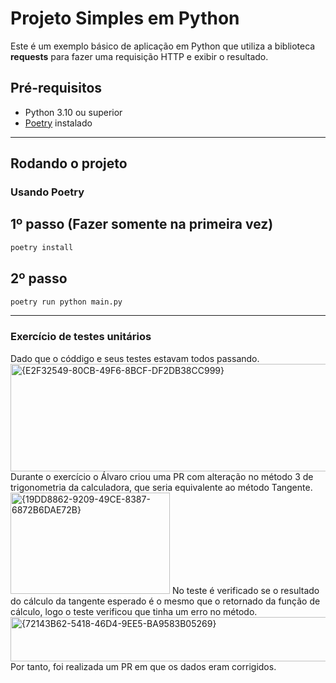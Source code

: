 # Projeto Simples em Python

Este é um exemplo básico de aplicação em Python que utiliza a biblioteca **requests** para fazer uma requisição HTTP e exibir o resultado.

## Pré-requisitos
- Python 3.10 ou superior
- [Poetry](https://python-poetry.org/docs/) instalado

---

## Rodando o projeto

### Usando **Poetry** 

## 1º passo (Fazer somente na primeira vez)
```bash
poetry install
```

## 2º passo
```bash
poetry run python main.py
```

---

### Exercício de testes unitários
Dado que o códdigo e seus testes estavam todos passando.
<img width="1057" height="172" alt="{E2F32549-80CB-49F6-8BCF-DF2DB38CC999}" src="https://github.com/user-attachments/assets/84e4fa11-101c-4f71-8a47-045b6af7c728" />
Durante o exercício o Álvaro criou uma PR com alteração no método 3 de trigonometria da calculadora, que seria equivalente ao método Tangente.
<img width="255" height="162" alt="{19DD8862-9209-49CE-8387-6872B6DAE72B}" src="https://github.com/user-attachments/assets/6fe9445c-2670-439d-9003-e7820dc5df32" />
No teste é verificado se o resultado do cálculo da tangente esperado é o mesmo que o retornado da função de cálculo, logo o teste verificou que tinha um erro no método.
<img width="1050" height="71" alt="{72143B62-5418-46D4-9EE5-BA9583B05269}" src="https://github.com/user-attachments/assets/2011e2e3-c03f-44d0-866e-dd0ed8ef2934" />
Por tanto, foi realizada um PR em que os dados eram corrigidos.

